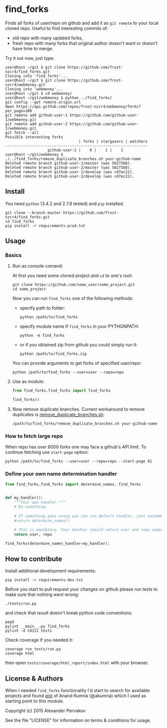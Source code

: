 find_forks
==========

Finds all forks of user/repo on github and add it as `git remote` to your local cloned repo.
Useful to find interesting commits of:

* old repo with many updated forks,
* fresh repo with many forks that original author doesn't want or doesn't have time to merge.

Try it out now, just type:

```ShellSession
user@host ~/git $ git clone https://github.com/frost-nzcr4/find_forks.git
Cloning into 'find_forks'...
user@host ~/git $ git clone https://github.com/frost-nzcr4/webmoney.git
Cloning into 'webmoney'...
user@host ~/git $ cd webmoney/
user@host ~/git/webmoney $ python ../find_forks/
git config --get remote.origin.url
Open https://api.github.com/repos/frost-nzcr4/webmoney/forks?per_page=100
git remote add github-user-1 https://github.com/github-user-1/webmoney.git
git remote add github-user-2 https://github.com/github-user-2/webmoney.git
git fetch --all
Possible interesting forks
                                 | forks | stargazers | watchers
----------------------------------------------------------------
                   github-user-2 |    0 |    1 |    1
user@host ~/git/webmoney $ ./../find_forks/remove_duplicate_branches.sh your-github-name
Deleted remote branch github-user-1/master (was 5827568).
Deleted remote branch github-user-2/master (was 5827568).
Deleted remote branch github-user-1/develop (was cd7ec22).
Deleted remote branch github-user-2/develop (was cd7ec22).
```

## Install

You need `python` (3.4.2 and 2.7.8 tested) and `pip` installed.

```ShellSession
git clone --branch master https://github.com/frost-nzcr4/find_forks.git
cd find_forks
pip install -r requirements-prod.txt
```

## Usage

### Basics

1. Run as console comand:

   At first you need some cloned project and `cd` to one's root:

   ```ShellSession
   git clone https://github.com/some_user/some_project.git
   cd some_project
   ```

   Now you can run `find_forks` one of the following methods:

   * specify path to folder:

     ```ShellSession
     python /path/to/find_forks
     ```

   * specify module name If `find_forks` in your PYTHONPATH:

     ```ShellSession
     python -m find_forks
     ```

   * or if you obtained zip from github you could simply run it:

     ```ShellSession
     python /path/to/find_forks.zip
     ```

   You can provide arguments to get forks of specified user/repo:

   ```ShellSession
   python /path/to/find_forks --user=user --repo=repo
   ```

2. Use as module:

   ```python
   from find_forks.find_forks import find_forks

   find_forks()
   ```

3. Now remove duplicate branches. Current workaround to remove duplicates
   is [remove_duplicate_branches.sh](https://github.com/frost-nzcr4/find_forks/blob/master/remove_duplicate_branches.sh):

   ```ShellSession
   /path/to/find_forks/remove_duplicate_branches.sh your-github-name
   ```

### How to fetch large repo

When repo has over 6000 forks one may face a github's API limit. To continue
 fetching use `start-page` option:

```ShellSession
python /path/to/find_forks --user=user --repo=repo --start-page 61
```

### Define your own name determination handler

```python
from find_forks.find_forks import determine_names, find_forks


def my_handler():
    """Your own handler."""
    # Do something.
    
    # If something goes wrong you can run default handler, just uncomment following line.
    #return determine_names()

    # This is mandatory. Your handler should return user and repo names.
    return user, repo

find_forks(determine_names_handler=my_handler):
```

## How to contribute

Install additional development requirements:

```ShellSession
pip install -r requirements-dev.txt
```

Before you start to pull request your changes on github please run tests
to make sure that nothing went wrong:

```ShellSession
./tests/run.py
```

and check that result doesn't break python code conventions:

```ShellSession
pep8
pylint __main__.py find_forks
pylint -d C0111 tests
```

Check coverage if you needed it:

```ShellSession
coverage run tests/run.py
coverage html
```

then open `tests/coverage/html_report/index.html` with your browser.

## License & Authors

When I needed `find_forks` functionality I'd start to search for available
projects and found [gist](https://gist.github.com/akumria/3405534)
of Anand Kumria (@akumria) which I used as starting point to this module.

Copyright (c) 2015 Alexander Pervakov

See the file "LICENSE" for information on terms & conditions for usage.
